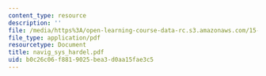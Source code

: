 ```yaml
---
content_type: resource
description: ''
file: /media/https%3A/open-learning-course-data-rc.s3.amazonaws.com/15-667-negotiation-and-conflict-management-spring-2001/b0c26c06f8819025bea3d0aa15fae3c5_navig_sys_hardel.pdf
file_type: application/pdf
resourcetype: Document
title: navig_sys_hardel.pdf
uid: b0c26c06-f881-9025-bea3-d0aa15fae3c5
---
```

